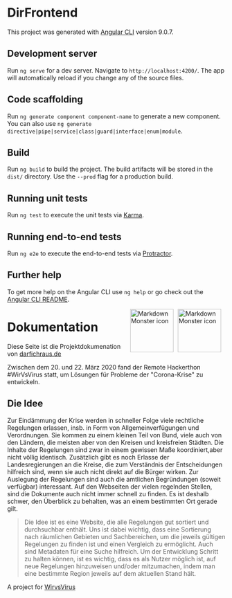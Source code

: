 # DirFrontend

This project was generated with [Angular CLI](https://github.com/angular/angular-cli) version 9.0.7.

## Development server

Run `ng serve` for a dev server. Navigate to `http://localhost:4200/`. The app will automatically reload if you change any of the source files.

## Code scaffolding

Run `ng generate component component-name` to generate a new component. You can also use `ng generate directive|pipe|service|class|guard|interface|enum|module`.

## Build

Run `ng build` to build the project. The build artifacts will be stored in the `dist/` directory. Use the `--prod` flag for a production build.

## Running unit tests

Run `ng test` to execute the unit tests via [Karma](https://karma-runner.github.io).

## Running end-to-end tests

Run `ng e2e` to execute the end-to-end tests via [Protractor](http://www.protractortest.org/).

## Further help

To get more help on the Angular CLI use `ng help` or go check out the [Angular CLI README](https://github.com/angular/angular-cli/blob/master/README.md).







<a href="https://wirvsvirushackathon.org" target="_blank">
<img src="https://github.com/darfichraus-de/darfichraus-de.github.io/blob/master/img/wirvsvirus/Logo_Projekt_01.png?raw=true)"
     alt="Markdown Monster icon"
     height="100"
     widht="10"
     style="float: right; margin-right: 10px" />
</a>

<a href="http://darfichraus.de/" target="_blank">
<img src="https://github.com/darfichraus-de/darfichraus-de.github.io/blob/master/img/logo_darf-ich-raus.png?raw=true)"
     alt="Markdown Monster icon"
     height="100"
     widht="20"
     style="float: right; margin-right: 10px" />
</a>

# Dokumentation

Diese Seite ist die Projektdokumenation von [darfichraus.de](https://darfichraus.de)

Zwischen dem 20. und 22. März 2020 fand der Remote Hackerthon #WirVsVirus statt, um Lösungen für Probleme der "Corona-Krise" zu entwickeln.

## Die Idee

Zur Eindämmung der Krise werden in schneller Folge viele rechtliche Regelungen erlassen, insb. in Form von Allgemeinverfügungen und Verordnungen. Sie kommen zu einem kleinen Teil von Bund, viele auch von den Ländern, die meisten aber von den Kreisen und kreisfreien Städten. Die Inhalte der Regelungen sind zwar in einem gewissen Maße koordiniert,aber nicht völlig identisch. Zusätzlich gibt es noch Erlasse der Landesregierungen an die Kreise, die zum Verständnis der Entscheidungen hilfreich sind, wenn sie auch nicht direkt auf die Bürger wirken. Zur Auslegung der Regelungen sind auch die amtlichen Begründungen (soweit verfügbar) interessant. Auf den Webseiten der vielen regelnden Stellen, sind die Dokumente auch nicht immer schnell zu finden. Es ist deshalb schwer, den Überblick zu behalten, was an einem bestimmten Ort gerade gilt.

> Die Idee ist es eine Website, die alle Regelungen gut sortiert und durchsuchbar enthält. Uns ist dabei wichtig, dass eine Sortierung nach räumlichen Gebieten und Sachbereichen, um die jeweils gültigen Regelungen zu finden ist und einen Vergleich zu ermöglicht. Auch sind Metadaten für eine Suche hilfreich. Um der Entwicklung Schritt zu halten können, ist es wichtig, dass es als Nutzer möglich ist, auf neue Regelungen hinzuweisen und/oder mitzumachen, indem man eine bestimmte Region jeweils auf dem aktuellen Stand hält.

A project for [WirvsVirus](https://wirvsvirushackathon.org/)
